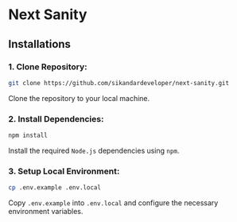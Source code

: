 # Next Sanity

## Installations

### 1. Clone Repository:

   ```bash
   git clone https://github.com/sikandardeveloper/next-sanity.git
   ```

   Clone the repository to your local machine.

### 2. Install Dependencies:

   ```bash
   npm install
   ```

   Install the required `Node.js` dependencies using `npm`.

### 3. Setup Local Environment:

   ```bash
   cp .env.example .env.local
   ```

   Copy `.env.example` into `.env.local` and configure the necessary environment variables.
